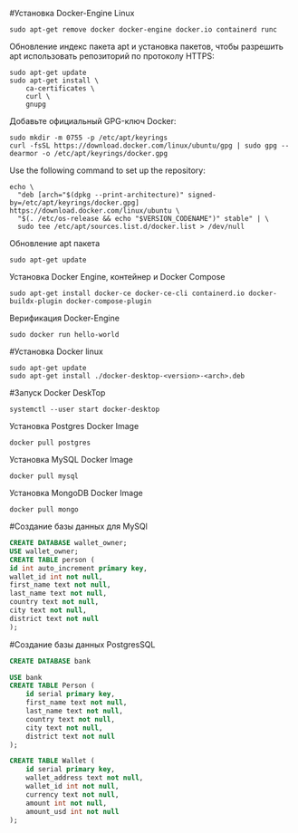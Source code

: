 #Установка Docker-Engine Linux
```shell
sudo apt-get remove docker docker-engine docker.io containerd runc
```
Обновление индекс пакета apt и установка пакетов, чтобы разрешить apt использовать репозиторий по протоколу HTTPS:
```shell
sudo apt-get update
sudo apt-get install \
    ca-certificates \
    curl \
    gnupg
```
Добавьте официальный GPG-ключ Docker:

```shell
sudo mkdir -m 0755 -p /etc/apt/keyrings
curl -fsSL https://download.docker.com/linux/ubuntu/gpg | sudo gpg --dearmor -o /etc/apt/keyrings/docker.gpg
```
Use the following command to set up the repository:
```shell
echo \
  "deb [arch="$(dpkg --print-architecture)" signed-by=/etc/apt/keyrings/docker.gpg] https://download.docker.com/linux/ubuntu \
  "$(. /etc/os-release && echo "$VERSION_CODENAME")" stable" | \
  sudo tee /etc/apt/sources.list.d/docker.list > /dev/null
```
Обновление apt пакета
```shell
sudo apt-get update
```
Установка Docker Engine, контейнер и Docker Compose
```shell
sudo apt-get install docker-ce docker-ce-cli containerd.io docker-buildx-plugin docker-compose-plugin
```
Верификация Docker-Engine 
```shell
sudo docker run hello-world
```

#Установка Docker linux 
```shell
sudo apt-get update
sudo apt-get install ./docker-desktop-<version>-<arch>.deb
```

#Запуск Docker DeskTop
```shell
systemctl --user start docker-desktop
```

Установка Postgres Docker Image
```shell
docker pull postgres
```
Установка MySQL Docker Image
```shell
docker pull mysql
```
Установка MongoDB Docker Image
```shell
docker pull mongo
```


#Создание базы данных для MySQl 

```sql
CREATE DATABASE wallet_owner;
USE wallet_owner;
CREATE TABLE person (
id int auto_increment primary key,
wallet_id int not null,
first_name text not null,
last_name text not null,
country text not null,
city text not null,
district text not null
);
```

#Создание базы данных PostgresSQL

```sql
CREATE DATABASE bank

USE bank
CREATE TABLE Person (
    id serial primary key,
    first_name text not null,
    last_name text not null,
    country text not null,
    city text not null,
    district text not null
);

CREATE TABLE Wallet (
    id serial primary key,
    wallet_address text not null,
    wallet_id int not null,
    currency text not null,
    amount int not null,
    amount_usd int not null
);
```
